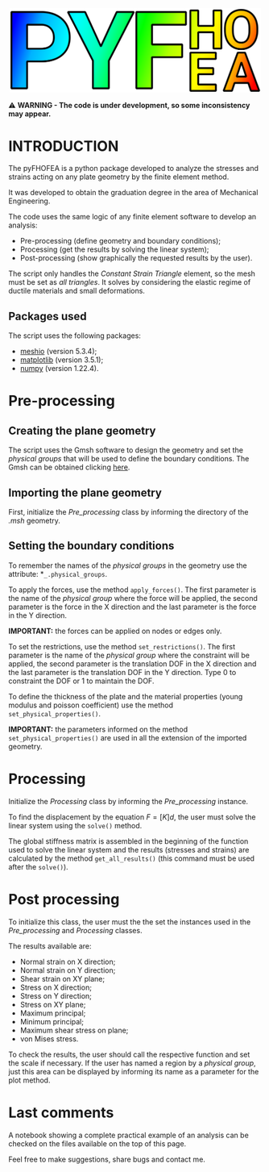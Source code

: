 <p align="center">
  <img src="Example_Figures/LOGO_PYFHOFEA.png" width=500>
</p>

⚠️ **WARNING - The code is under development, so some inconsistency may appear.**

# INTRODUCTION

The pyFHOFEA is a python package developed to analyze the stresses and strains acting on any plate geometry by the finite element method.

It was developed to obtain the graduation degree in the area of Mechanical Engineering.

The code uses the same logic of any finite element software to develop an analysis:
* Pre-processing (define geometry and boundary conditions);
* Processing (get the results by solving the linear system);
* Post-processing (show graphically the requested results by the user).

The script only handles the *Constant Strain Triangle* element, so the mesh must be set as *all triangles*. It solves by considering the elastic regime of ductile materials and small deformations.

## Packages used

The script uses the following packages:
* [meshio](https://github.com/nschloe/meshio) (version 5.3.4);
* [matplotlib](https://matplotlib.org/3.5.1/index.html) (version 3.5.1);
* [numpy](https://numpy.org/doc/) (version 1.22.4).


# Pre-processing

## Creating the plane geometry

The script uses the Gmsh software to design the geometry and set the *physical groups* that will be used to define the boundary conditions. The Gmsh can be obtained clicking [here](https://gmsh.info/).

## Importing the plane geometry

First, initialize the *Pre_processing* class by informing the directory of the *.msh* geometry.

## Setting the boundary conditions

To remember the names of the *physical groups* in the geometry use the attribute:
*```_.physical_groups```.

To apply the forces, use the method ```apply_forces()```. The first parameter is the name of the *physical group* where the force will be applied, the second parameter is the force in the X direction and the last parameter is the force in the Y direction.

**IMPORTANT:** the forces can be applied on nodes or edges only.

To set the restrictions, use the method ```set_restrictions()```. The first parameter is the name of the *physical group* where the constraint will be applied, the second parameter is the translation DOF in the X direction and the last parameter is the translation DOF in the Y direction. Type 0 to constraint the DOF or 1 to maintain the DOF.
 
To define the thickness of the plate and the material properties (young modulus and poisson coefficient) use the method ```set_physical_properties()```.

**IMPORTANT:** the parameters informed on the method ```set_physical_properties()``` are used in all the extension of the imported geometry.

# Processing

Initialize the *Processing* class by informing the *Pre_processing* instance.

To find the displacement by the equation ${F} = [K]{d}$, the user must solve the linear system using the ```solve()``` method.

The global stiffness matrix is assembled in the beginning of the function used to solve the linear system and the results (stresses and strains) are calculated by the method ```get_all_results()``` (this command must be used after the ```solve()```).

# Post processing

To initialize this class, the user must the the set the instances used in the *Pre_processing* and *Processing* classes.

The results available are:
* Normal strain on X direction;
* Normal strain on Y direction;
* Shear strain on XY plane;
* Stress on X direction;
* Stress on Y direction;
* Stress on XY plane;
* Maximum principal;
* Minimum principal;
* Maximum shear stress on plane;
* von Mises stress.

To check the results, the user should call the respective function and set the scale if necessary.
If the user has named a region by a *physical group*, just this area can be displayed by informing its name as a parameter for the plot method.

# Last comments

A notebook showing a complete practical example of an analysis can be checked on the files available on the top of this page.

Feel free to make suggestions, share bugs and contact me.
